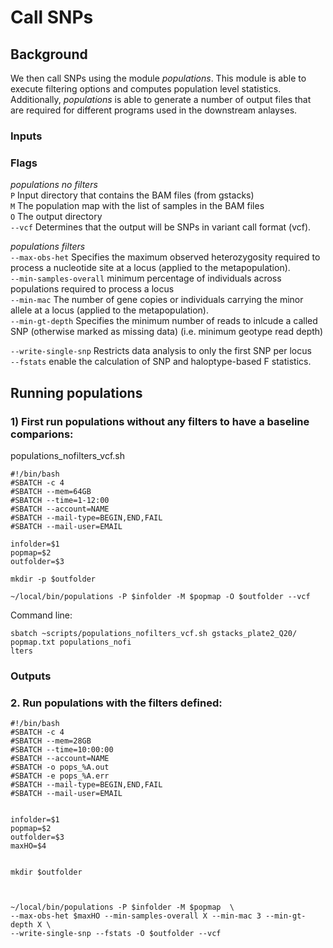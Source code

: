 # Call SNPs

## Background

We then call SNPs using the module *populations*. This module is able to execute filtering options and computes population level statistics. Additionally, *populations* is able to generate a number of output files that are required for different programs used in the downstream anlayses. 


### Inputs

### Flags
*populations no filters*  
`P` Input directory that contains the BAM files (from gstacks)  
`M` The population map with the list of samples in the BAM files   
`O` The output directory  
`--vcf` Determines that the output will be SNPs in variant call format (vcf).  

*populations filters*  
`--max-obs-het` Specifies the maximum observed heterozygosity required to process a nucleotide site at a locus (applied to the metapopulation).   
`--min-samples-overall` minimum percentage of individuals across populations required to process a locus     
`--min-mac` The number of gene copies or individuals carrying the minor allele at a locus (applied to the metapopulation).      
`--min-gt-depth` Specifies the minimum number of reads to inlcude a called SNP (otherwise marked as missing data) (i.e. minimum geotype read depth)  
  
`--write-single-snp`  Restricts data analysis to only the first SNP per locus  
`--fstats`  enable the calculation of SNP and haloptype-based F statistics. 

## Running populations
### 1) First run populations without any filters to have a baseline comparions:

populations_nofilters_vcf.sh
```
#!/bin/bash
#SBATCH -c 4
#SBATCH --mem=64GB
#SBATCH --time=1-12:00
#SBATCH --account=NAME
#SBATCH --mail-type=BEGIN,END,FAIL
#SBATCH --mail-user=EMAIL

infolder=$1
popmap=$2
outfolder=$3

mkdir -p $outfolder

~/local/bin/populations -P $infolder -M $popmap -O $outfolder --vcf

```
Command line:
```
sbatch ~scripts/populations_nofilters_vcf.sh gstacks_plate2_Q20/ popmap.txt populations_nofi
lters
```
### Outputs

  
### 2. Run populations with the filters defined:

```
#!/bin/bash
#SBATCH -c 4
#SBATCH --mem=28GB
#SBATCH --time=10:00:00
#SBATCH --account=NAME
#SBATCH -o pops_%A.out
#SBATCH -e pops_%A.err
#SBATCH --mail-type=BEGIN,END,FAIL
#SBATCH --mail-user=EMAIL


infolder=$1
popmap=$2
outfolder=$3
maxHO=$4


mkdir $outfolder



~/local/bin/populations -P $infolder -M $popmap  \
--max-obs-het $maxHO --min-samples-overall X --min-mac 3 --min-gt-depth X \
--write-single-snp --fstats -O $outfolder --vcf

```



 
